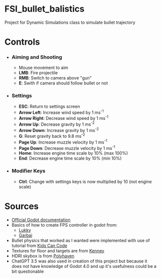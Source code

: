 # FSI_bullet_balistics
Project for Dynamic Simulations class to simulate bullet trajectory


# Controls
- ### Aiming and Shooting 
  - Mouse movement to aim
  - **LMB**: Fire projectile
  - **RMB**: Switch to camera above "gun"
  - **E**: Swith if camera should follow bullet or not
- ### Settings
  - **ESC**: Return to settings screen
  - **Arrow Left**: Increase wind speed by 1 ms<sup>-1</sup>
  - **Arrow Right**: Decrease wind speed by 1 ms<sup>-1</sup>
  - **Arrow Up**: Decrease gravity by 1 ms<sup>-2</sup>
  - **Arrow Down**: Increase gravity by 1 ms<sup>-2</sup> 
  - **G**: Reset gravity back to 9.8 ms<sup>-2</sup>
  - **Page Up**: Increase muzzle velocity by 1 ms<sup>-1</sup>
  - **Page Down**: Decrease muzzle velocity by 1 ms<sup>-1</sup>
  - **Home**: Increase engine time scale by 10% (max 100%)
  - **End**: Decrease engine time scale by 10% (min 10%)
- ### Modifier Keys
  - **Ctrl**: Change with settings keys is now multiplied by 10 (not engine scale)

# Sources
- [Official Godot documentation](https://docs.godotengine.org/en/stable/)
- Basics of how to create FPS controller in godot from:
  - [Lukky](https://www.youtube.com/watch?v=xIKErMgJ1Yk)
  - [Garbaj](https://www.youtube.com/watch?v=IDsoEAj5xG0)
- Bullet physics that worked as I wanted were implemented with use of tutorial from [Kids Can Code](https://kidscancode.org/godot_recipes/3.x/3d/3d_shooting/index.html)
- Textures for floor and targets are from [Kenney](https://kidscancode.org/godot_recipes/3.x/3d/3d_shooting/index.html)
- HDRI skybox is from [Polyhaven](https://polyhaven.com/hdris)
- ChatGPT 3.5 was also used in creation of this project but because it does not have knowledge of Godot 4.0 and up it's usefulness could be a bit questionable